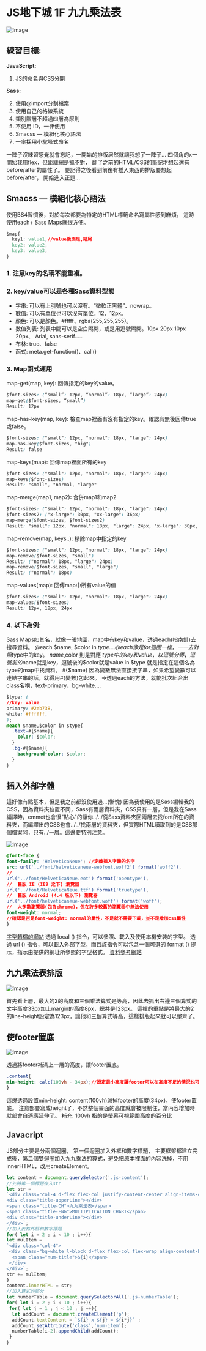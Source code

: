 # JS地下城 1F 九九乘法表

![Image](https://miro.medium.com/max/527/1*UKh02viS_-Roi-yL-ARpzw.png)

## 練習目標:
**JavaScript:**
1. JS的命名與CSS分開

**Sass:**

2. 使用@import分割檔案
3. 使用自己的格線系統
4. 類別階層不超過四層為原則
5. 不使用 ID，一律使用
6. Smacss — 模組化核心語法
7. 一率採用小駝峰式命名

一陣子沒練習感覺就會忘記，一開始的排版居然就讓我想了一陣子…
四個角的x一開始我用flex，但距離總是抓不對，
翻了之前的HTML/CSS的筆記才想起還有before/after的屬性了。
要記得之後看到前後有插入東西的排版要想起before/after，
開始進入正題…
## Smacss — 模組化核心語法
使用BS4習慣後，對於每次都要為特定的HTML標籤命名寫屬性感到麻煩，
這時使用each+ Sass Maps就很方便。

```css
$map{
  key1: value1,//value後面是,結尾
  key2: value2,
  key3: value3,
}
```
### 1. 注意key的名稱不能重複。
### 2. key/value可以是各種Sass資料型態
  - 字串: 可以有上引號也可以沒有。“微軟正黑體”、nowrap。
  - 數值: 可以有單位也可以沒有單位。12、12px。
  - 顏色: 可以是顏色。#fffff、rgba(255,255,255)。
  - 數值列表: 列表中間可以是空白隔開，或是用逗號隔開。10px 20px 10px 20px、 Arial, sans-serif…..
  - 布林: true、false
  - 函式: meta.get-function()、call()
### 3. Map函式運用

map-get(map, key): 回傳指定的key的value。
```css
$font-sizes: (“small”: 12px, “normal”: 18px, “large”: 24px)
map-get($font-sizes, “small”)
Result: 12px
```
map-has-key(map, key): 檢查map裡面有沒有指定的key。確認有無後回傳true或false。
```css
$font-sizes: ("small": 12px, "normal": 18px, "large": 24px)
map-has-key($font-sizes, "big")
Result: false
```

map-keys(map): 回傳map裡面所有的key

```css
$font-sizes: ("small": 12px, "normal": 18px, "large": 24px)
map-keys($font-sizes)
Result: "small", "normal, "large"
```

map-merge(map1, map2): 合併map1和map2

```css
$font-sizes: ("small": 12px, "normal": 18px, "large": 24px)
$font-sizes2: ("x-large": 30px, "xx-large": 36px)
map-merge($font-sizes, $font-sizes2)
Result: "small": 12px, "normal": 18px, "large": 24px, "x-large": 30px, "xx-large": 36px
```

map-remove(map, keys..): 移除map中指定的key
```css
$font-sizes: ("small": 12px, "normal": 18px, "large": 24px)
map-remove($font-sizes, "small")
Result: ("normal": 18px, "large": 24px)
map-remove($font-sizes, "small", "large")
Result: ("normal": 18px)
```

map-values(map): 回傳map中所有value的值
```css
$font-sizes: ("small": 12px, "normal": 18px, "large": 24px)
map-values($font-sizes)
Result: 12px, 18px, 24px
```

### 4. 以下為例:
Sass Maps如其名，就像一張地圖，map中有key和value，透過each(指南針)去搜尋資料。
@each $name, $color in $type {….}
@each像是for迴圈一樣，一一去對照$type中的key。
$name,$color 則是對應 $type中的key和value，以逗號分界，逗號前的$name就是key，逗號後的$color就是value
in $type 就是指定在這個名為type的map中找資料。
#{$name} 因為變數無法直接接字串，如果希望變數可以連結字串的話，就得用#{變數}包起來。
=>透過each的方法，就能批次組合出class名稱，text-primary、bg-white….
```css
$type: (
//key: value
primary: #2eb738,
white: #ffffff,
);
@each $name,$color in $type{
  .text-#{$name}{
    color: $color;
  }
  .bg-#{$name}{
    background-color: $color;
  }
}
```

## 插入外部字體
這好像有點基本，但是我之前都沒使用過…(慚愧)
因為我使用的是Sass編輯我的CSS，因為資料夾位置不同，Sass有兩層資料夾，CSS只有一層，但是我在Sass編譯時，emmet也會很"貼心"的讓你../../從Sass資料夾回兩層去找font所在的資料夾，而編譯出的CSS也會../../找兩層的資料夾，但實際HTML讀取到的是CSS那個檔案阿，只有../一層。這邊要特別注意。

![Image](https://miro.medium.com/max/2648/1*Qc94zEdYUSUYESpQXdRXrQ.png)
```css
@font-face {
font-family: 'HelveticaNeue'; //定義插入字體的名字
src: url('../font/helveticaneue-webfont.woff2') format('woff2'),
// 
url('../font/HelveticaNeue.eot') format('opentype'),
//  舊版 IE (IE9 之下) 瀏覽器
url('../font/HelveticaNeue.ttf') format('truetype'), 
//  舊版 Android (4.4 版以下) 瀏覽器
url('../font/helveticaneue-webfont.woff') format('woff');
//  大多數瀏覽器(包含chrome)，但在許多較舊的瀏覽器中無法使用
font-weight: normal;
//確認是否是font-weight: normal的屬性，不是就不需要下載，並不是增加css屬性
}
```
[字型轉檔的網站](https://cloudconvert.com/)
透過 local () 指令，可以參照、載入及使用本機安裝的字型。
透過 url () 指令，可以載入外部字型，而且該指令可以包含一個可選的 format () 提示，指示由提供的網址所參照的字型格式。
[資料參考網站](https://developers.google.com/web/fundamentals/performance/optimizing-content-efficiency/webfont-optimization?hl=zh-tw)

## 九九乘法表排版

![Image](https://miro.medium.com/max/530/1*Us-K4TN7OqjkaOeSR2T5zA.png)

首先看上層，最大的2的高度和三個乘法算式是等高，因此去抓出右邊三個算式的文字高度33px加上margin的高度8px，總共是123px。
這裡的重點是將最大的2的line-height設定為123px，讓他和三個算式等高，這樣排版起來就可以整齊了。
## 使footer置底

![Image](https://miro.medium.com/max/2870/1*OuIng8CzPtaDsZn3nBo22w.png)

透過將footer補滿上一層的高度，讓footer置底。
```css
.content{
min-height: calc(100vh - 34px);//設定最小高度讓footer可以在高度不足的情況也可以置底
}
```
這邊透過設置min-height: content(100vh)減掉footer的高度(34px)，使footer置底。
注意部要寫成height了，不然整個畫面的高度就會被限制住，當內容增加時就部會自適應延伸了。
補充: 100vh 指的是螢幕可視範圍高度的百分比

## Javacript
JS部分主要是分兩個迴圈，
第一個迴圈加入外框和數字標題，
主要框架都建立完成後，第二個雙迴圈加入九九乘法的算式，避免把原本裡面的內容洗掉，不用innerHTML，改用createElement。
```javascript
let content = document.querySelector('.js-content');
//先將第一個標題存入str
let str =
`<div class="col-4 d-flex flex-col justify-content-center align-items-center mb-4">
<div class="title-upperLine"></div>
<span class="title-CH">九九乘法表</span>
<span class="title-ENG">MULTIPLICATION CHART</span>
<div class="title-underLine"></div>
</div>`;
//加入表格外框和數字標題
for( let i = 2 ; i < 10 ; i++){
let mulItem =
`<div class="col-4">
 <div class="bg-white l-block d-flex flex-col flex-wrap align-content-between js-numberTable">
  <span class="num-title">${i}</span>
 </div>
</div>`;
str += mulItem;
}
content.innerHTML = str;
//加入算式的部分
let numberTable = document.querySelectorAll('.js-numberTable');
for( let i = 2 ; i < 10 ; i++){
 for( let j = 1 ; j < 10 ; j ++){
  let addCount = document.createElement('p');
  addCount.textContent = `${i} x ${j} = ${i*j}` ;
  addCount.setAttribute('class','num-item');
  numberTable[i-2].appendChild(addCount);
 }
}
```
